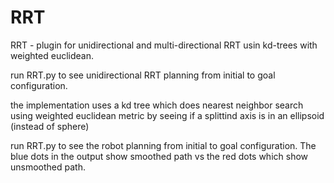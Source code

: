 # RRT
RRT - plugin for unidirectional and multi-directional RRT usin kd-trees with weighted euclidean.

run RRT.py to see unidirectional RRT planning from initial to goal configuration.

the implementation uses a kd tree which does nearest neighbor search using weighted euclidean metric by seeing if a splittind axis 
is in an ellipsoid (instead of sphere)

run RRT.py to see the robot planning from initial to goal configuration. The blue dots in the output show smoothed path vs the red dots which show unsmoothed path.
